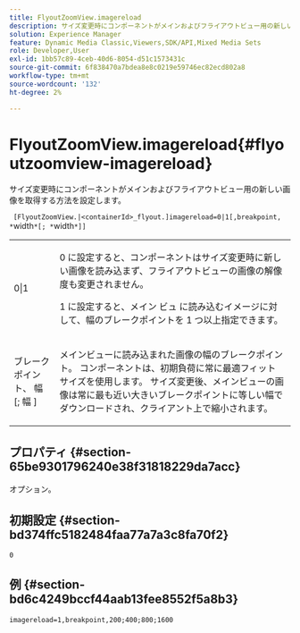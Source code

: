 ```yaml
---
title: FlyoutZoomView.imagereload
description: サイズ変更時にコンポーネントがメインおよびフライアウトビュー用の新しい画像を取得する方法を設定します。
solution: Experience Manager
feature: Dynamic Media Classic,Viewers,SDK/API,Mixed Media Sets
role: Developer,User
exl-id: 1bb57c89-4ceb-40d6-8054-d51c1573431c
source-git-commit: 6f838470a7bdea8e8c0219e59746ec82ecd802a8
workflow-type: tm+mt
source-wordcount: '132'
ht-degree: 2%

---
```


# FlyoutZoomView.imagereload{#flyoutzoomview-imagereload}

サイズ変更時にコンポーネントがメインおよびフライアウトビュー用の新しい画像を取得する方法を設定します。

` [FlyoutZoomView.|<containerId>_flyout.]imagereload=0|1[,breakpoint, *`width`*[; *`width`*]]`

<table id="table_E314540D347D47699C04EB80D20C0721"> 
 <tbody> 
  <tr> 
   <td colname="col1"> <p> <span class="codeph"> 0|1 </span> </p> </td> 
   <td colname="col2"> <p><span class="codeph"> 0 </span> に設定すると、コンポーネントはサイズ変更時に新しい画像を読み込まず、フライアウトビューの画像の解像度も変更されません。 </p> <p><span class="codeph"> 1 に設定すると、メイン ビュ </span> に読み込むイメージに対して、幅のブレークポイントを 1 つ以上指定できます。 </p> </td> 
  </tr> 
  <tr> 
   <td colname="col1"> <p> <span class="codeph"> ブレークポイント、<span class="varname"> 幅 </span>[; <span class="varname"> 幅 </span>] </span> </p> </td> 
   <td colname="col2"> <p>メインビューに読み込まれた画像の幅のブレークポイント。 コンポーネントは、初期負荷に常に最適フィット サイズを使用します。 サイズ変更後、メインビューの画像は常に最も近い大きいブレークポイントに等しい幅でダウンロードされ、クライアント上で縮小されます。 </p> </td> 
  </tr> 
 </tbody> 
</table>

## プロパティ {#section-65be9301796240e38f31818229da7acc}

オプション。

## 初期設定 {#section-bd374ffc5182484faa77a7a3c8fa70f2}

`0`

## 例 {#section-bd6c4249bccf44aab13fee8552f5a8b3}

`imagereload=1,breakpoint,200;400;800;1600`

